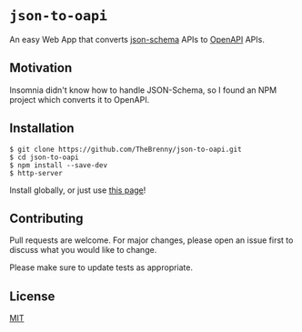 # `json-to-oapi`

An easy Web App that converts [json-schema]() APIs to [OpenAPI]() APIs.

## Motivation

Insomnia didn't know how to handle JSON-Schema, so I found an NPM project which converts it to OpenAPI.

## Installation

```console
$ git clone https://github.com/TheBrenny/json-to-oapi.git
$ cd json-to-oapi
$ npm install --save-dev
$ http-server
```

Install globally, or just use [this page]()!

## Contributing
Pull requests are welcome. For major changes, please open an issue first to discuss what you would like to change.

Please make sure to update tests as appropriate.

## License
[MIT](https://choosealicense.com/licenses/mit/)